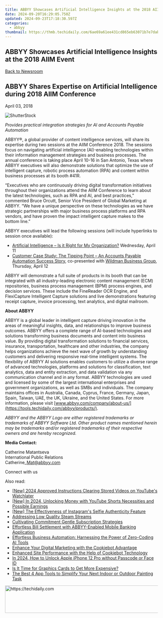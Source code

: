 ```yaml
---
title: ABBYY Showcases Artificial Intelligence Insights at the 2018 AIIM Event
date: 2024-09-20T16:29:05.750Z
updated: 2024-09-23T17:18:30.597Z
categories:
  - abbyy
thumbnail: https://thmb.techidaily.com/6ae69a61ee431cd865eb63071b7e7dab33df662eeb4d068d44c620780bca6c82.jpeg
---
```


## ABBYY Showcases Artificial Intelligence Insights at the 2018 AIIM Event

[Back to Newsroom](https://tools.techidaily.com/abbyy/products/)

## ABBYY Shares Expertise on Artificial Intelligence during 2018 AIIM Conference

April 03, 2018

![ShutterStock](https://content.abbyy.com/-/media/project/abbyy/abbyy/branchtemplates/shutterstock_1272462163_1296-x-729.jpg?h=729&iar=0&w=1296)

_Provides practical integration strategies for AI and Accounts Payable Automation_

ABBYY®, a global provider of content intelligence services, will share its expertise during two sessions at the AIIM Conference 2018\. The sessions focus on navigating artificial intelligence (AI)-enabling technologies within their information management strategies and business processes. The annual conference is taking place April 10-16 in San Antonio, Texas where ABBYY executives will also demonstrate solutions that optimize the use of intelligent capture, robotic process automation (RPA) and content within business processes at its booth #41R.

“Executives who are continuously driving digital transformation initiatives throughout their organizations attend the AIIM Conference to learn about the latest technologies, such as RPA and AI, and best practices,” commented Bruce Orcutt, Senior Vice President of Global Marketing at ABBYY. “We have a unique perspective on these technologies as we have strategic partnerships with major business process platforms and RPA vendors, and have proven the impact intelligent capture makes to the bottom line.”

ABBYY executives will lead the following sessions (will include hyperlinks to session once available):

* [Artificial Intelligence – Is it Right for My Organization?](https://www.aiimconference.com/agenda/session/236980 "AI - Is it right for my Organization?") Wednesday, April 11
* [Customer Case Study: The Tipping Point – An Accounts Payable Automation Success Story](https://www.aiimconference.com/agenda/session/230344 "Customer Story: the Tipping Point"), co-presented with [Wildman Business Group](https://tools.techidaily.com/abbyy/products/), Thursday, April 12

ABBYY will demonstrate a full suite of products in its booth that can be integrated with all industry-leading electronic content management (ECM) repositories, business process management (BPM) process engines, and decision services. These include the FineReader OCR Engine, and FlexiCapture Intelligent Capture solutions and live demonstrations featuring receipt capture, invoice processing, text analytics, and digital mailroom.

**About ABBYY**

ABBYY is a global leader in intelligent capture driving innovation in the areas of meaningful insights, data, and relationships to improve business outcomes. ABBYY offers a complete range of AI-based technologies and solutions transforming business documents and content into business value. By providing digital transformation solutions to financial services, insurance, transportation, healthcare and other industries, the company helps organizations achieve the next wave of growth by understanding customers and delivering responsive real-time intelligent systems. The flexibility of ABBYY AI solutions enables customers to utilize a diverse range of advanced technologies, platforms and solutions for classification, text analytics, data and entity extraction, and data validation via any communication channel and in any format. ABBYY technologies are used and licensed by some of the largest international enterprises and government organizations, as well as SMBs and individuals. The company maintains offices in Australia, Canada, Cyprus, France, Germany, Japan, Spain, Taiwan, UAE, the UK, Ukraine, and the United States. For more information, please visit [www.abbyy.com/company/about-us/](https://tools.techidaily.com/abbyy/products/).

  
_ABBYY and the ABBYY Logo are either registered trademarks or trademarks of ABBYY Software Ltd. Other product names mentioned herein may be trademarks and/or registered trademarks of their respective owners and are hereby recognized._

  
**Media Contact:**

Catherine Matantseva  
International Public Relations  
Catherine\_Mat@abbyy.com

  
Connect with us

<ins class="adsbygoogle"
     style="display:block"
     data-ad-format="autorelaxed"
     data-ad-client="ca-pub-7571918770474297"
     data-ad-slot="1223367746"></ins>

<ins class="adsbygoogle"
     style="display:block"
     data-ad-client="ca-pub-7571918770474297"
     data-ad-slot="8358498916"
     data-ad-format="auto"
     data-full-width-responsive="true"></ins>

<span class="atpl-alsoreadstyle">Also read:</span>
<div><ul>
<li><a href="https://youtube-lab.techidaily.com/024-approved-instructions-clearing-stored-videos-on-youtubes-watchlater/"><u>[New] 2024 Approved Instructions Clearing Stored Videos on YouTube's Watchlater</u></a></li>
<li><a href="https://youtube-tips.techidaily.com/n-2024-unlocking-money-with-youtube-shorts-necessities-and-possible-earnings/"><u>[New] In 2024, Unlocking Money with YouTube Shorts Necessities and Possible Earnings</u></a></li>
<li><a href="https://instagram-video-recordings.techidaily.com/new-the-effectiveness-of-instagrams-selfie-authenticity-feature/"><u>[New] The Effectiveness of Instagram's Selfie Authenticity Feature</u></a></li>
<li><a href="https://win11-tips.techidaily.com/addressing-low-quality-steam-streams/"><u>Addressing Low Quality Steam Streams</u></a></li>
<li><a href="https://youtube-lab.techidaily.com/vating-commitment-gentle-subscription-strategies/"><u>Cultivating Commitment Gentle Subscription Strategies</u></a></li>
<li><a href="https://solve-popular.techidaily.com/effortless-bill-settlement-with-abbyy-enabled-mobile-banking-application/"><u>Effortless Bill Settlement with ABBYY-Enabled Mobile Banking Application</u></a></li>
<li><a href="https://solve-popular.techidaily.com/effortless-business-automation-harnessing-the-power-of-zero-coding-ai-tools/"><u>Effortless Business Automation: Harnessing the Power of Zero-Coding AI Tools</u></a></li>
<li><a href="https://solve-popular.techidaily.com/enhance-your-digital-marketing-with-the-cookiebot-advantage/"><u>Enhance Your Digital Marketing with the Cookiebot Advantage</u></a></li>
<li><a href="https://solve-popular.techidaily.com/enhanced-site-performance-with-the-help-of-cookiebot-technology/"><u>Enhanced Site Performance with the Help of Cookiebot Technology</u></a></li>
<li><a href="https://ios-unlock.techidaily.com/in-2024-how-to-unlock-apple-iphone-12-pro-without-passcode-or-face-id-by-drfone-ios/"><u>In 2024, How to Unlock Apple iPhone 12 Pro without Passcode or Face ID</u></a></li>
<li><a href="https://games-able.techidaily.com/is-it-time-for-graphics-cards-to-get-more-expensive/"><u>Is It Time for Graphics Cards to Get More Expensive?</u></a></li>
<li><a href="https://techtrends.techidaily.com/the-best-4-app-tools-to-simplify-your-next-indoor-or-outdoor-painting-task/"><u>The Best 4 App Tools to Simplify Your Next Indoor or Outdoor Painting Task</u></a></li>
</ul></div>

<!-- affiliate ads begin -->
<a href="https://appsumo.8odi.net/c/5597632/2123749/7443" target="_top" id="2123749">
  <img src="//a.impactradius-go.com/display-ad/7443-2123749" border="0" alt="https://techidaily.com" width="728" height="90"/>
</a>
<img height="0" width="0" src="https://appsumo.8odi.net/i/5597632/2123749/7443" style="position:absolute;visibility:hidden;" border="0" />
<!-- affiliate ads end -->

